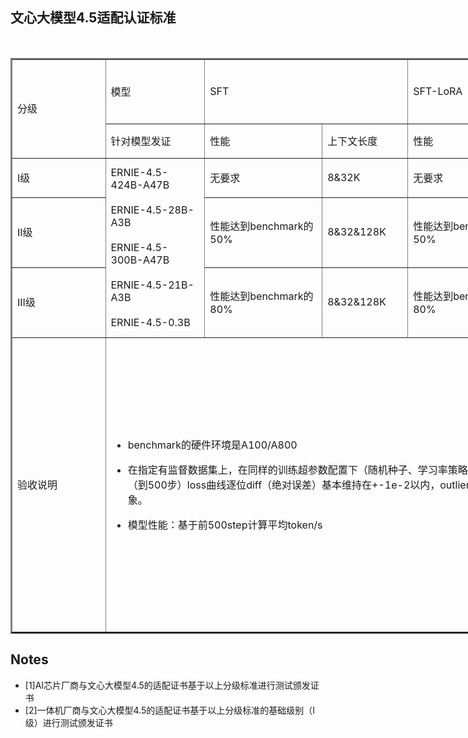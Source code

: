 ## 文心大模型4.5适配认证标准

<table border="2" style="width: 1500px;">
	<tr >
		<td width="10%" rowspan="2">分级</td>
		<td colspan="1">模型 </td>
		<td colspan="2">SFT</td>
                <td colspan="2">SFT-LoRA</td>
		<td colspan="2">强化学习</td>
		<td colspan="4">推理-集中式</td>
	</tr>
	<tr >
		<td> 针对模型发证 </td>
                <td> 性能 </td>
		<td> 上下文长度 </td>
                <td> 性能 </td>
		<td> 上下文长度 </td>
		<td>  </td>
		<td>  </td>	
		<td> 针对模型发证 </td>
                <td> 数据类型支持 </td>
                <td> 性能 </td>
		<td> 上下文长度 </td>
	</tr>
	<tr >
		<td>I级</td>
		<td rowspan="3">ERNIE-4.5-424B-A47B<br><br>ERNIE-4.5-28B-A3B<br><br>ERNIE-4.5-300B-A47B<br><br>ERNIE-4.5-21B-A3B<br><br>ERNIE-4.5-0.3B</td>
		<td >无要求</td>
		<td >8&32K</td>
		<td>无要求</td>
		<td >8&32K</td>
		<td> </td>
		<td> </td>
		<td rowspan="3">ERNIE-4.5-424B-A47B<br><br>ERNIE-4.5-28B-A3B<br><br>ERNIE-4.5-300B-A47B<br><br>ERNIE-4.5-21B-A3B<br><br>ERNIE-4.5-0.3B</td>
		<td>WINT8</td>
		<td>无性能要求</td>
		<td>8&32K</td>

</tr>
</tr>
	<td>II级</td>
	<td >性能达到benchmark的50%</td>
	<td>8&32&128K</td>
	<td >性能达到benchmark的50%</td>
	<td>8&32&128K</td>
	<td></td>
	<td></td>
	<td>WINT4</td>
	<td>单机TPS达到benchmark的50%</td>
	<td>8&32&128K</td>
</tr>	
</tr>
	<td>III级</td>
	<td>性能达到benchmark的80%</td>
	<td>8&32&128K</td>
	<td>性能达到benchmark的80%</td>
	<td>8&32&128K</td>
	<td></td>
	<td></td>
	<td>W4A8</td>
	<td>单机TPS达到benchmark的80% </td>
	<td>8&32&128K</td>
</tr>	
</tr>
	<td>验收说明</td>
	<td colspan="5">

- benchmark的硬件环境是A100/A800<br>
- 在指定有监督数据集上，在同样的训练超参数配置下（随机种子、学习率策略、全局批大小等），400步后（到500步）loss曲线逐位diff（绝对误差）基本维持在+-1e-2以内，outlier不多于10个，且diff无发散迹象。<br>
- 模型性能：基于前500step计算平均token/s</td>
  
  <td colspan="2"></td><br>
  <td colspan="4">
模型效果：<br>
- 纯文：模型在指定数据集（GSM8K+其他3个不同领域数据集）评测，得分与GPU结果持平(相差1分以内)；。<br>
- 多模：模型在指定数据集（MMLU+其他3个不同领域数据集）评测，得分与GPU结果持平(相差1分以内)；<br>
- 效果基准：联系<br>


模型性能测试说明：<br>

- 测试数据集介绍
- 文本：5000条，基于shareGPT进行抽取。<br>
- 图片：2350条，基于OCRBench_v2数据集进行抽取。<br>
- 300B&424B：在解码速度20、首token时延<1s（多模<4s）的约束条件下，测试性能。<br>
- 21B&28B：在解码速度40、首token时延<300ms（多模<4s）的约束条件下，测试性能。<br>
- 0.3B：在解码速度60、首token时延<300ms的约束条件下，测试性能。</td>
  </tr>
</table>


## Notes
-  [1]AI芯片厂商与文心大模型4.5的适配证书基于以上分级标准进行测试颁发证书
-  [2]一体机厂商与文心大模型4.5的适配证书基于以上分级标准的基础级别（I级）进行测试颁发证书